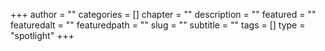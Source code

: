 +++
author = ""
categories = []
chapter = ""
description = ""
featured = ""
featuredalt = ""
featuredpath = ""
slug = ""
subtitle = ""
tags = []
type = "spotlight"
+++